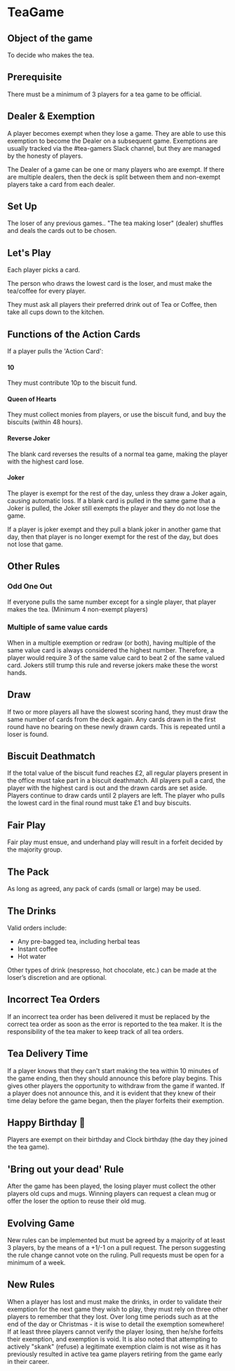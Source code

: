 # TeaGame

## Object of the game
To decide who makes the tea.

## Prerequisite
There must be a minimum of 3 players for a tea game to be official.

## Dealer & Exemption
A player becomes exempt when they lose a game. They are able to use this exemption to become the Dealer on a subsequent game. Exemptions are usually tracked via the #tea-gamers Slack channel, but they are managed by the honesty of players.

The Dealer of a game can be one or many players who are exempt. If there are multiple dealers, then the deck is split between them and non-exempt players take a card from each dealer.

## Set Up
The loser of any previous games.. "The tea making loser" (dealer) shuffles and deals the cards out to be chosen.

## Let's Play
Each player picks a card.

The person who draws the lowest card is the loser, and must make the tea/coffee for every player.

They must ask all players their preferred drink out of Tea or Coffee, then take all cups down to the kitchen.

## Functions of the Action Cards
If a player pulls the 'Action Card':

#### 10
They must contribute 10p to the biscuit fund.

#### Queen of Hearts
They must collect monies from players, or use the biscuit fund, and buy the biscuits (within 48 hours).

#### Reverse Joker
The blank card reverses the results of a normal tea game, making the player with the highest card lose.

#### Joker
The player is exempt for the rest of the day, unless they draw a Joker again, causing automatic loss. If a blank card is pulled in the same game that a Joker is pulled, the Joker still exempts the player and they do not lose the game.

If a player is joker exempt and they pull a blank joker in another game that day, then that player is no longer exempt for the rest of the day, but does not lose that game.

## Other Rules

### Odd One Out
If everyone pulls the same number except for a single player, that player makes the tea. (Minimum 4 non-exempt players)

### Multiple of same value cards
When in a multiple exemption or redraw (or both), having multiple of the same value card is always considered the highest number. Therefore, a player would require 3 of the same value card to beat 2 of the same valued card. Jokers still trump this rule and reverse jokers make these the worst hands.

## Draw
If two or more players all have the slowest scoring hand, they must draw the same number of cards from the deck again. Any cards drawn in the first round have no bearing on these newly drawn cards. This is repeated until a loser is found.

## Biscuit Deathmatch
If the total value of the biscuit fund reaches £2, all regular players present in the office must take part in a biscuit deathmatch. All players pull a card, the player with the highest card is out and the drawn cards are set aside. Players continue to draw cards until 2 players are left. The player who pulls the lowest card in the final round must take £1 and buy biscuits.

## Fair Play
Fair play must ensue, and underhand play will result in a forfeit decided by the majority group.

## The Pack
As long as agreed, any pack of cards (small or large) may be used.

## The Drinks
Valid orders include:
 * Any pre-bagged tea, including herbal teas
 * Instant coffee
 * Hot water

  Other types of drink (nespresso, hot chocolate, etc.) can be made at the loser’s discretion and are optional.

## Incorrect Tea Orders
If an incorrect tea order has been delivered it must be replaced by the correct tea order as soon as the error is reported to the tea maker. It is the responsibility of the tea maker to keep track of all tea orders.

## Tea Delivery Time
If a player knows that they can't start making the tea within 10 minutes of the game ending, then they should announce this before play begins. This gives other players the opportunity to withdraw from the game if wanted. If a player does not announce this, and it is evident that they knew of their time delay before the game began, then the player forfeits their exemption.

## Happy Birthday 🎂
Players are exempt on their birthday and Clock birthday (the day they joined the tea game). 

## 'Bring out your dead' Rule
After the game has been played, the losing player must collect the other players old cups and mugs.
Winning players can request a clean mug or offer the loser the option to reuse their old mug.

## Evolving Game
New rules can be implemented but must be agreed by a majority of at least 3 players, by the means of a +1/-1 on a pull request. The person suggesting the rule change cannot vote on the ruling. Pull requests must be open for a minimum of a week.

## New Rules
When a player has lost and must make the drinks, in order to validate their exemption for the next game they wish to play, they must rely on three other players to remember that they lost. Over long time periods such as at the end of the day or Christmas - it is wise to detail the exemption somewhere! If at least three players cannot verify the player losing, then he/she forfeits their exemption, and exemption is void.
It is also noted that attempting to actively "skank" (refuse) a legitimate exemption claim is not wise as it has previously resulted in active tea game players retiring from the game early in their career.
